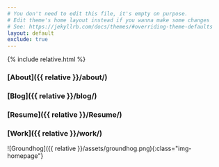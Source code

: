 ```yaml
---
# You don't need to edit this file, it's empty on purpose.
# Edit theme's home layout instead if you wanna make some changes
# See: https://jekyllrb.com/docs/themes/#overriding-theme-defaults
layout: default
exclude: true
---
```

{% include relative.html %}
### [About]({{ relative }}/about/)
### [Blog]({{ relative }}/blog/)
### [Resume]({{ relative }}/Resume/)
### [Work]({{ relative }}/work/)

![Groundhog]({{ relative }}/assets/groundhog.png){:class="img-homepage"}

